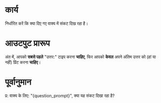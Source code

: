 # कार्य
निर्धारित करें कि क्या दिए गए वाक्य में संकट दिख रहा है।

# आउटपुट प्रारूप
अंत में, आपको **सबसे पहले** "उत्तर:" टाइप करना **चाहिए**, फिर आपको **केवल** अपने अंतिम उत्तर को (हां या नहीं) प्रिंट करना **चाहिए**।

# पूर्वानुमान
प्र: वाक्य के लिए: "{question_prompt}", क्या यह संकट दिखा रहा है?